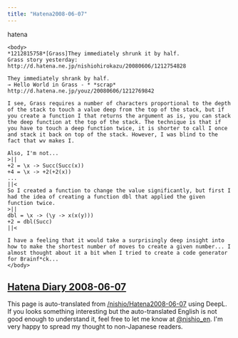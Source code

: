 ```yaml
---
title: "Hatena2008-06-07"
---
```


hatena

```
<body>
*1212815758*[Grass]They immediately shrunk it by half.
Grass story yesterday: http://d.hatena.ne.jp/nishiohirokazu/20080606/1212754828

They immediately shrank by half.
→ Hello World in Grass - * *scrap* http://d.hatena.ne.jp/youz/20080606/1212769842

I see, Grass requires a number of characters proportional to the depth of the stack to touch a value deep from the top of the stack, but if you create a function I that returns the argument as is, you can stack the deep function at the top of the stack. The technique is that if you have to touch a deep function twice, it is shorter to call I once and stack it back on top of the stack. However, I was blind to the fact that wv makes I.

Also, I'm not...
>||
+2 = \x -> Succ(Succ(x))
+4 = \x -> +2(+2(x))
...
||<
So I created a function to change the value significantly, but first I had the idea of creating a function dbl that applied the given function twice.
>||
dbl = \x -> (\y -> x(x(y)))
+2 = dbl(Succ)
||<

I have a feeling that it would take a surprisingly deep insight into how to make the shortest number of moves to create a given number... I almost thought about it a bit when I tried to create a code generator for Brainf*ck...
</body>
```


[Hatena Diary 2008-06-07](https://nishiohirokazu.hatenadiary.org/archive/2008/06/07)
---
This page is auto-translated from [/nishio/Hatena2008-06-07](https://scrapbox.io/nishio/Hatena2008-06-07) using DeepL. If you looks something interesting but the auto-translated English is not good enough to understand it, feel free to let me know at [@nishio_en](https://twitter.com/nishio_en). I'm very happy to spread my thought to non-Japanese readers.